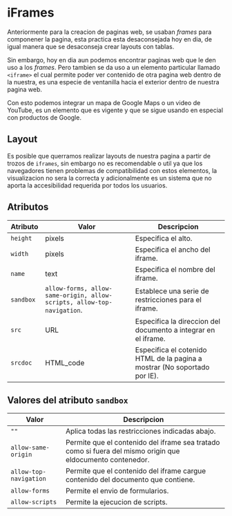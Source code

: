 # iFrames

Anteriormente para la creacion de paginas web, se usaban *frames* para componener la pagina, esta practica esta desaconsejada hoy en dia, de igual manera que se desaconseja crear layouts con tablas. 

Sin embargo, hoy en dia aun podemos encontrar paginas web que le den uso a los *frames*. Pero tambien se da uso a un elemento particular llamado `<iframe>` el cual permite poder ver contenido de otra pagina web dentro de la nuestra, es una especie de ventanilla hacia el exterior dentro de nuestra pagina web. 

Con esto podemos integrar un mapa de Google Maps o un video de YouTube, es un elemento que es vigente y que se sigue usando en especial con productos de Google. 

## Layout 

Es posible que querramos realizar layouts de nuestra pagina a partir de trozos de `iframes`, sin embargo no es recomendable o util ya que los navegadores tienen problemas de compatibilidad con estos elementos, la visualizacion no sera la correcta y adicionalmente es un sistema que no aporta la accesibilidad requerida por todos los usuarios. 

## Atributos 

| Atributo | Valor | Descripcion |
|----------|-------|-------------|
| `height` | pixels | Especifica el alto. |
| `width` | pixels | Especifica el ancho del iframe. |
| `name` | text | Especifica el nombre del iframe. |
| `sandbox` | `allow-forms, allow-same-origin, allow-scripts, allow-top-navigation`. | Establece una serie de restricciones para el iframe. |
| `src` | URL | Especifica la direccion del documento a integrar en el iframe. |
| `srcdoc` | HTML_code | Especifica el cotenido HTML de la pagina a mostrar (No soportado por IE). |


## Valores del atributo `sandbox`

| Valor | Descripcion |
|-------|-------------|
| `""` | Aplica todas las restricciones indicadas abajo. |
| `allow-same-origin` | Permite que el contenido del iframe sea tratado como si fuera del mismo origin que eldocumento contenedor. |
| `allow-top-navigation` | Permite que el contenido del iframe cargue contenido del documento que contiene. |
| `allow-forms` | Permite el envio de formularios. |
| `allow-scripts` | Permite la ejecucion de scripts. |
